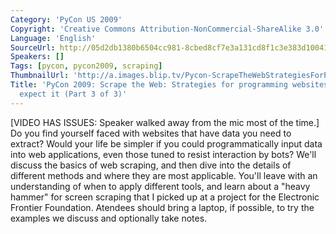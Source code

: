 ```yaml
---
Category: 'PyCon US 2009'
Copyright: 'Creative Commons Attribution-NonCommercial-ShareAlike 3.0'
Language: 'English'
SourceUrl: http://05d2db1380b6504cc981-8cbed8cf7e3a131cd8f1c3e383d10041.r93.cf2.rackcdn.com/pycon-us-2009/167_pycon-2009-scrape-the-web-strategies-for-programming-websites-that-don-t-expect-it-part-3-of-3.mp4
Speakers: []
Tags: [pycon, pycon2009, scraping]
ThumbnailUrl: 'http://a.images.blip.tv/Pycon-ScrapeTheWebStrategiesForProgrammingWebsitesThatDontExp728-232.jpg'
Title: 'PyCon 2009: Scrape the Web: Strategies for programming websites that don''t
  expect it (Part 3 of 3)'
---
```

  
[VIDEO HAS ISSUES: Speaker walked away from the mic most of the time.] Do you
find yourself faced with websites that have data you need to extract? Would
your life be simpler if you could programmatically input data into web
applications, even those tuned to resist interaction by bots? We'll discuss
the basics of web scraping, and then dive into the details of different
methods and where they are most applicable. You'll leave with an understanding
of when to apply different tools, and learn about a "heavy hammer" for screen
scraping that I picked up at a project for the Electronic Frontier Foundation.
Atendees should bring a laptop, if possible, to try the examples we discuss
and optionally take notes.

